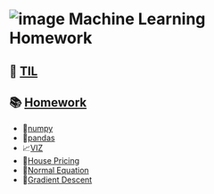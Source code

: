 # ![image](https://ifh.cc/g/NLHLdw.png) Machine Learning Homework

## 📝 [TIL](https://github.com/ppurify/ML/tree/main/TIL)

## 📚 [Homework](https://github.com/ppurify/ML/tree/main/Homework)
- 🦝[numpy](https://github.com/ppurify/ML/tree/main/Homework/Homework%231)
- 🐼[pandas](https://github.com/ppurify/ML/tree/main/Homework/Homework%232)
- 📈[VIZ](https://github.com/ppurify/ML/tree/main/Homework/Homework%233)
- 🏡[House Pricing](https://github.com/ppurify/ML/tree/main/Homework/Homework%234)
- 🦌[Normal Equation](https://github.com/ppurify/ML/tree/main/Homework/Homework%235/Normal_Equation)
- 🦒[Gradient Descent](https://github.com/ppurify/ML/tree/main/Homework/Homework%235/Gradient%20Descent)
